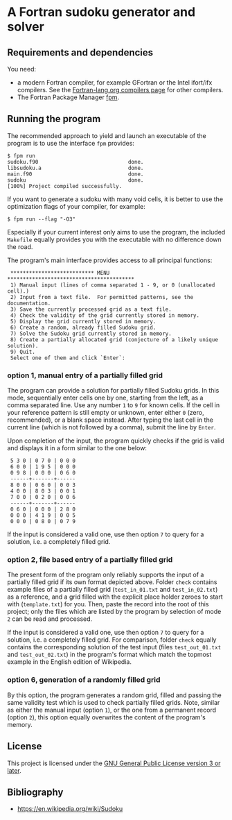 # A Fortran sudoku generator and solver

## Requirements and dependencies

You need:

* a modern Fortran compiler, for example GFortran or the Intel ifort/ifx
  compilers. See the [Fortran-lang.org compilers
  page](https://fortran-lang.org/compilers/) for other compilers.
* The Fortran Package Manager [fpm](https://fpm.fortran-lang.org/).

## Running the program

The recommended approach to yield and launch an executable of the program is to
use the interface `fpm` provides:

```shell
$ fpm run
sudoku.f90                             done.
libsudoku.a                            done.
main.f90                               done.
sudoku                                 done.
[100%] Project compiled successfully.
```

If you want to generate a sudoku with many void cells, it is better to use the
optimization flags of your compiler, for example:
```shell
$ fpm run --flag "-O3"
```

Especially if your current interest only aims to use the program, the included
`Makefile` equally provides you with the executable with no difference down the
road.

The program's main interface provides access to all principal functions:

```shell
 *************************** MENU *****************************************
 1) Manual input (lines of comma separated 1 - 9, or 0 (unallocated cell).)
 2) Input from a text file.  For permitted patterns, see the documentation.
 3) Save the currently processed grid as a text file.
 4) Check the validity of the grid currently stored in memory.
 5) Display the grid currently stored in memory.
 6) Create a random, already filled Sudoku grid.
 7) Solve the Sudoku grid currently stored in memory.
 8) Create a partially allocated grid (conjecture of a likely unique solution).
 9) Quit.
 Select one of them and click `Enter`:
```

### option 1, manual entry of a partially filled grid

The program can provide a solution for partially filled Sudoku grids.  In this
mode, sequentially enter cells one by one, starting from the left, as a comma
separated line.  Use any number `1` to `9` for known cells.  If the cell in
your reference pattern is still empty or unknown, enter either `0` (zero,
recommended), or a blank space instead.  After typing the last cell in the
current line (which is not followed by a comma), submit the line by `Enter`.

Upon completion of the input, the program quickly checks if the grid is valid
and displays it in a form similar to the one below:

```shell
 5 3 0 | 0 7 0 | 0 0 0
 6 0 0 | 1 9 5 | 0 0 0
 0 9 8 | 0 0 0 | 0 6 0
 ------+-------+------
 8 0 0 | 0 6 0 | 0 0 3
 4 0 0 | 8 0 3 | 0 0 1
 7 0 0 | 0 2 0 | 0 0 6
 ------+-------+------
 0 6 0 | 0 0 0 | 2 8 0
 0 0 0 | 4 1 9 | 0 0 5
 0 0 0 | 0 8 0 | 0 7 9
```

If the input is considered a valid one, use then option `7` to query for a
solution, i.e. a completely filled grid.

### option 2, file based entry of a partially filled grid

The present form of the program only reliably supports the input of a partially
filled grid if its own format depicted above.  Folder `check` contains example
files of a partially filled grid (`test_in_01.txt` and `test_in_02.txt`) as a
reference, and a grid filled with the explicit place holder zeroes to start
with (`template.txt`) for you.  Then, paste the record into the root of this
project; only the files which are listed by the program by selection of mode
`2` can be read and processed.

If the input is considered a valid one, use then option `7` to query for a
solution, i.e. a completely filled grid.  For comparison, folder `check`
equally contains the corresponding solution of the test input (files
`test_out_01.txt` and `test_out_02.txt`) in the program's format which match
the topmost example in the English edition of Wikipedia.

### option 6, generation of a randomly filled grid

By this option, the program generates a random grid, filled and passing the
same validity test which is used to check partially filled grids.  Note,
similar as either the manual input (option `1`), or the one from a permanent
record (option `2`), this option equally overwrites the content of the
program's memory.

## License

This project is licensed under the [GNU General Public License version 3 or
later](http://www.gnu.org/licenses/gpl.html).

## Bibliography

* <https://en.wikipedia.org/wiki/Sudoku>
